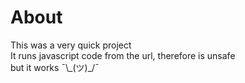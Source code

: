 # About
This was a very quick project  
It runs javascript code from the url, therefore is unsafe  
but it works ¯\\\_(ツ)\_/¯
